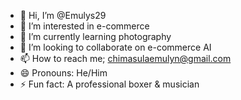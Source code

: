 - 👋 Hi, I’m @Emulys29
- 👀 I’m interested in e-commerce 
- 🌱 I’m currently learning photography 
- 💞️ I’m looking to collaborate on e-commerce AI 
- 📫 How to reach me; chimasulaemulyn@gmail.com
- 😄 Pronouns: He/Him
- ⚡ Fun fact: A professional boxer & musician 

<!---
Emulys29/Emulys29 is a ✨ special ✨ repository because its `README.md` (this file) appears on your GitHub profile.
You can click the Preview link to take a look at your changes.
--->
